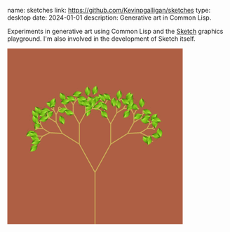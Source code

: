name: sketches
link: https://github.com/Kevinpgalligan/sketches
type: desktop
date: 2024-01-01
description: Generative art in Common Lisp.

Experiments in generative art using Common Lisp and the [Sketch](https://github.com/vydd/sketch) graphics playground. I'm also involved in the development of Sketch itself.

![A randomly generated tree.](/static/img/recurse/leaves-again.png)
